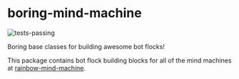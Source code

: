 # boring-mind-machine

![tests-passing](https://img.shields.io/badge/tests-passing-green.svg)

Boring base classes for building awesome bot flocks!

This package contains bot flock building blocks for 
all of the mind machines at [rainbow-mind-machine](https://github.com/rainbow-mind-machine).
